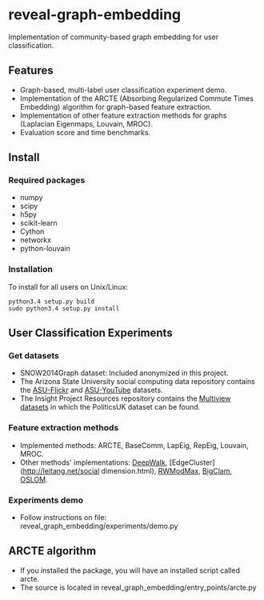 # reveal-graph-embedding

Implementation of community-based graph embedding for user classification.

Features
--------
- Graph-based, multi-label user classification experiment demo.
- Implementation of the ARCTE (Absorbing Regularized Commute Times Embedding) algorithm for graph-based feature extraction.
- Implementation of other feature extraction methods for graphs (Laplacian Eigenmaps, Louvain, MROC).
- Evaluation score and time benchmarks.

Install
-------
### Required packages
- numpy
- scipy
- h5py
- scikit-learn
- Cython
- networkx
- python-louvain

### Installation
To install for all users on Unix/Linux:

    python3.4 setup.py build
    sudo python3.4 setup.py install

User Classification Experiments
-------------------------------
### Get datasets
- SNOW2014Graph dataset: Included anonymized in this project.
- The Arizona State University social computing data repository contains the [ASU-Flickr](http://socialcomputing.asu.edu/datasets/Flickr) and [ASU-YouTube](http://socialcomputing.asu.edu/datasets/YouTube2) datasets.
- The Insight Project Resources repository contains the [Multiview datasets](http://mlg.ucd.ie/aggregation/index.html) in which the PoliticsUK dataset can be found.

### Feature extraction methods
- Implemented methods: ARCTE, BaseComm, LapEig, RepEig, Louvain, MROC.
- Other methods' implementations: [DeepWalk](https://github.com/phanein/deepwalk), [EdgeCluster](http://leitang.net/social dimension.html), [RWModMax](https://github.com/rdevooght/RWModMax), [BigClam](http://snap.stanford.edu/), [OSLOM](http://www.oslom.org/).

### Experiments demo
- Follow instructions on file: reveal_graph_embedding/experiments/demo.py


ARCTE algorithm
---------------
- If you installed the package, you will have an installed script called arcte.
- The source is located in reveal_graph_embedding/entry_points/arcte.py


